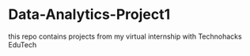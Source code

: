 # Data-Analytics-Project1
this repo contains projects from my virtual internship with Technohacks EduTech
